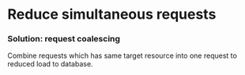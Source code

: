 # Reduce simultaneous requests

### Solution: request coalescing 

Combine requests which has same target resource into one request to reduced load to database.
